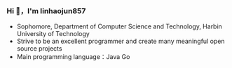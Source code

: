 ### Hi 👋，I'm linhaojun857
 
- Sophomore, Department of Computer Science and Technology, Harbin University of Technology
- Strive to be an excellent programmer and create many meaningful open source projects
- Main programming language：Java Go
